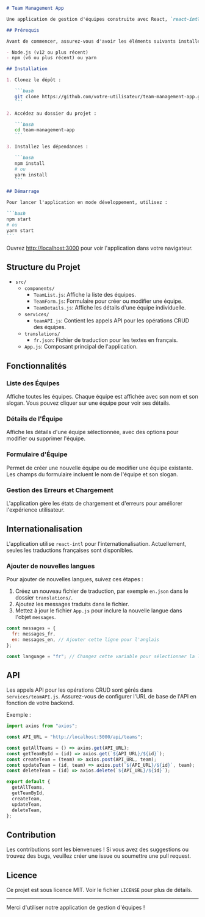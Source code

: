 ````markdown
# Team Management App

Une application de gestion d'équipes construite avec React, `react-intl` pour l'internationalisation, et `react-router-dom` pour la gestion des routes.

## Prérequis

Avant de commencer, assurez-vous d'avoir les éléments suivants installés sur votre machine :

- Node.js (v12 ou plus récent)
- npm (v6 ou plus récent) ou yarn

## Installation

1. Clonez le dépôt :

   ```bash
   git clone https://github.com/votre-utilisateur/team-management-app.git
   ```

2. Accédez au dossier du projet :

   ```bash
   cd team-management-app
   ```

3. Installez les dépendances :

   ```bash
   npm install
   # ou
   yarn install
   ```

## Démarrage

Pour lancer l'application en mode développement, utilisez :

```bash
npm start
# ou
yarn start
```
````

Ouvrez [http://localhost:3000](http://localhost:3000) pour voir l'application dans votre navigateur.

## Structure du Projet

- `src/`
  - `components/`
    - `TeamList.js`: Affiche la liste des équipes.
    - `TeamForm.js`: Formulaire pour créer ou modifier une équipe.
    - `TeamDetails.js`: Affiche les détails d'une équipe individuelle.
  - `services/`
    - `teamAPI.js`: Contient les appels API pour les opérations CRUD des équipes.
  - `translations/`
    - `fr.json`: Fichier de traduction pour les textes en français.
  - `App.js`: Composant principal de l'application.

## Fonctionnalités

### Liste des Équipes

Affiche toutes les équipes. Chaque équipe est affichée avec son nom et son slogan. Vous pouvez cliquer sur une équipe pour voir ses détails.

### Détails de l'Équipe

Affiche les détails d'une équipe sélectionnée, avec des options pour modifier ou supprimer l'équipe.

### Formulaire d'Équipe

Permet de créer une nouvelle équipe ou de modifier une équipe existante. Les champs du formulaire incluent le nom de l'équipe et son slogan.

### Gestion des Erreurs et Chargement

L'application gère les états de chargement et d'erreurs pour améliorer l'expérience utilisateur.

## Internationalisation

L'application utilise `react-intl` pour l'internationalisation. Actuellement, seules les traductions françaises sont disponibles.

### Ajouter de nouvelles langues

Pour ajouter de nouvelles langues, suivez ces étapes :

1. Créez un nouveau fichier de traduction, par exemple `en.json` dans le dossier `translations/`.
2. Ajoutez les messages traduits dans le fichier.
3. Mettez à jour le fichier `App.js` pour inclure la nouvelle langue dans l'objet `messages`.

```javascript
const messages = {
  fr: messages_fr,
  en: messages_en, // Ajouter cette ligne pour l'anglais
};

const language = "fr"; // Changez cette variable pour sélectionner la langue par défaut
```

## API

Les appels API pour les opérations CRUD sont gérés dans `services/teamAPI.js`. Assurez-vous de configurer l'URL de base de l'API en fonction de votre backend.

Exemple :

```javascript
import axios from "axios";

const API_URL = "http://localhost:5000/api/teams";

const getAllTeams = () => axios.get(API_URL);
const getTeamById = (id) => axios.get(`${API_URL}/${id}`);
const createTeam = (team) => axios.post(API_URL, team);
const updateTeam = (id, team) => axios.put(`${API_URL}/${id}`, team);
const deleteTeam = (id) => axios.delete(`${API_URL}/${id}`);

export default {
  getAllTeams,
  getTeamById,
  createTeam,
  updateTeam,
  deleteTeam,
};
```

## Contribution

Les contributions sont les bienvenues ! Si vous avez des suggestions ou trouvez des bugs, veuillez créer une issue ou soumettre une pull request.

## Licence

Ce projet est sous licence MIT. Voir le fichier `LICENSE` pour plus de détails.

---

Merci d'utiliser notre application de gestion d'équipes !

```

```
